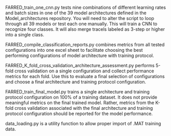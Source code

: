 FARRED_train_one_cnn.py tests nine combinations of different 
learning rates and batch sizes in one of the 39 model architectures defined 
in the Model_architectures repository. You will need to alter the script
to loop through all 39 models or test each one manually. This will train a
CNN to recognize four classes. It will also merge tracels labeled as 3-step
or higher into a single class.

FARRED_compile_classification_reports.py combines
metrics from all tested configurations into one excel sheet to facilitate
choosing the best performing configurations of model architecture
with training protocol.

FARRED_K_fold_cross_validation_architecture_assessment.py
performs 5-fold cross validation on a single
configuration and collect performance metrics for each fold. Use
this to evaluate a final selection of configurations and choose 
a final architecture and training protocol configuration.

FARRED_train_final_model.py trains a single architecture 
and training protocol configuration on 100% of a training dataset. It
does not provide meaningful metrics on the final trained model. Rather,
metrics from the K-fold cross validation associated with the final
architecture and training protocol configuration should be reported 
for the model performance.

data_loading.py is a utility function to allow proper import of .MAT
training data.
